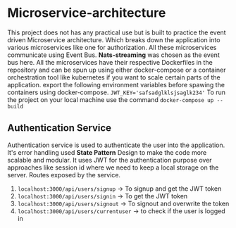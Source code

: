 # Microservice-architecture

This project does not has any practical use but is built to practice the event driven Microservice architecture. Which breaks down the application into various microservices like one for authorization. All these microservices communicate using Event Bus. **Nats-streaming** was chosen as the event bus here. All the microservices have their respective Dockerfiles in the repository and can be spun up using either docker-compose or a container orchestration tool like kubernetes if you want to scale certain parts of the application.
export the following environment variables before spawing the containers using docker-compose.
`JWT_KEY='safsadglklsjsaglk234'`
To run the project on your local machine use the command `docker-compose up --build`

## Authentication Service

Authentication service is used to authenticate the user into the application. It's error handling used **State Pattern** Design to make the code more scalable and modular. It uses JWT for the authentication purpose over approaches like session id where we need to keep a local storage on the server.
Routes exposed by the service.
1. `localhost:3000/api/users/signup` -> To signup and get the JWT token
2. `localhost:3000/api/users/signin` -> To get the JWT token
3. `localhost:3000/api/users/signout` -> To signout and overwrite the token
4. `localhost:3000/api/users/currentuser` -> to check if the user is logged in
